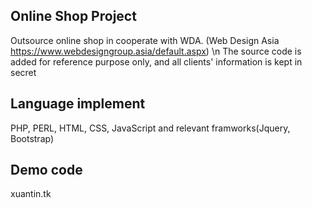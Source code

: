 ## Online Shop Project
Outsource online shop in cooperate with WDA. (Web Design Asia https://www.webdesigngroup.asia/default.aspx)
\n The source code is added for reference purpose only, and all clients' information is kept in secret 

## Language implement
PHP, PERL, HTML, CSS, JavaScript and relevant framworks(Jquery, Bootstrap)

## Demo code 
xuantin.tk
